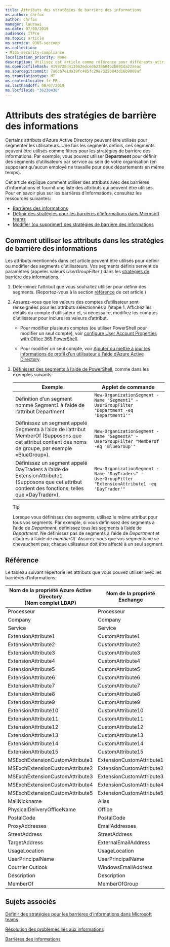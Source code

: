 ```yaml
---
title: Attributs des stratégies de barrière des informations
ms.author: chrfox
author: chrfox
manager: laurawi
ms.date: 07/08/2019
audience: ITPro
ms.topic: article
ms.service: O365-seccomp
ms.collection:
- M365-security-compliance
localization_priority: None
description: Utilisez cet article comme référence pour différents attributs que vous pouvez utiliser dans les stratégies de barrière des informations.
ms.openlocfilehash: 4198728d412062edced6238604b2b891da22aeac
ms.sourcegitcommit: 7a0cb7e1da39fc485fc29e7325b843d16b9808af
ms.translationtype: MT
ms.contentlocale: fr-FR
ms.lasthandoff: 08/07/2019
ms.locfileid: "36230438"
---
```

# <a name="attributes-for-information-barrier-policies"></a>Attributs des stratégies de barrière des informations

Certains attributs d’Azure Active Directory peuvent être utilisés pour segmenter les utilisateurs. Une fois les segments définis, ces segments peuvent être utilisés comme filtres pour les stratégies de barrière des informations. Par exemple, vous pouvez utiliser **Department** pour définir des segments d’utilisateurs par service au sein de votre organisation (en supposant qu’aucun employé ne travaille pour deux départements en même temps). 

Cet article explique comment utiliser des attributs avec des barrières d’informations et fournit une liste des attributs qui peuvent être utilisés. Pour en savoir plus sur les barrières d’informations, consultez les ressources suivantes:
- [Barrières des informations](information-barriers.md)
- [Définir des stratégies pour les barrières d’informations dans Microsoft teams](information-barriers-policies.md)
- [Modifier (ou supprimer) des stratégies de barrière des informations](information-barriers-edit-segments-policies.md.md)

## <a name="how-to-use-attributes-in-information-barrier-policies"></a>Comment utiliser les attributs dans les stratégies de barrière des informations

Les attributs mentionnés dans cet article peuvent être utilisés pour définir ou modifier des segments d’utilisateurs. Vos segments définis servent de paramètres (appelés valeurs *UserGroupFilter* ) dans les [stratégies de barrière des informations](information-barriers-policies.md).

1. Déterminez l’attribut que vous souhaitez utiliser pour définir des segments. (Reportez-vous à la section [référence](#reference) de cet article.)

2. Assurez-vous que les valeurs des comptes d’utilisateur sont renseignées pour les attributs sélectionnés à l’étape 1. Affichez les détails du compte d’utilisateur et, si nécessaire, modifiez les comptes d’utilisateur pour inclure les valeurs d’attribut. 

    - Pour modifier plusieurs comptes (ou utiliser PowerShell pour modifier un seul compte), voir [configure User Account Properties with Office 365 PowerShell](https://docs.microsoft.com/office365/enterprise/powershell/configure-user-account-properties-with-office-365-powershell).

    - Pour modifier un seul compte, voir [Ajouter ou mettre à jour les informations de profil d’un utilisateur à l’aide d’Azure Active Directory](https://docs.microsoft.com/azure/active-directory/fundamentals/active-directory-users-profile-azure-portal).

3. [Définissez des segments à l’aide de PowerShell](information-barriers-policies.md#define-segments-using-powershell), comme dans les exemples suivants:

    |Exemple  |Applet de commande  |
    |---------|---------|
    |Définition d’un segment nommé Segment1 à l’aide de l’attribut Department     | `New-OrganizationSegment -Name "Segment1" -UserGroupFilter "Department -eq 'Department1'"`        |
    |Définissez un segment appelé Segmenta à l’aide de l’attribut MemberOf (Supposons que cet attribut contient des noms de groupe, par exemple «BlueGroup»).     | `New-OrganizationSegment -Name "SegmentA" -UserGroupFilter "MemberOf -eq 'BlueGroup'"`        |
    |Définissez un segment appelé DayTraders à l’aide de ExtensionAttribute1 (Supposons que cet attribut contient des fonctions, telles que «DayTrader»).|`New-OrganizationSegment -Name "DayTraders" -UserGroupFilter "ExtensionAttribute1 -eq 'DayTrader'"` |

    > [!TIP]
    > Lorsque vous définissez des segments, utilisez le même attribut pour tous vos segments. Par exemple, si vous définissez des segments à l’aide de *Department*, définissez tous les segments à l’aide de *Department*. Ne définissez pas de segments à l’aide de *Department* et d’autres à l’aide de *memberOf*. Assurez-vous que vos segments ne se chevauchent pas; chaque utilisateur doit être affecté à un seul segment. 

## <a name="reference"></a>Référence

Le tableau suivant répertorie les attributs que vous pouvez utiliser avec les barrières d’informations.

|Nom de la propriété Azure Active Directory<br/>(Nom complet LDAP)  |Nom de la propriété Exchange  |
|---------|---------|
|Processeur       | Processeur        |
|Company     |Company         |
|Service     |Service         |
|ExtensionAttribute1 |CustomAttribute1  |
|ExtensionAttribute2 |CustomAttribute2  |
|ExtensionAttribute3 |CustomAttribute3  |
|ExtensionAttribute4 |CustomAttribute4  |
|ExtensionAttribute5 |CustomAttribute5  |
|ExtensionAttribute6 |CustomAttribute6  |
|ExtensionAttribute7 |CustomAttribute7  |
|ExtensionAttribute8 |CustomAttribute8  |
|ExtensionAttribute9 |CustomAttribute9  |
|ExtensionAttribute10 |CustomAttribute10  |
|ExtensionAttribute11 |CustomAttribute11  |
|ExtensionAttribute12 |CustomAttribute12  |
|ExtensionAttribute13 |CustomAttribute13  |
|ExtensionAttribute14 |CustomAttribute14  |
|ExtensionAttribute15 |CustomAttribute15  |
|MSExchExtensionCustomAttribute1 |ExtensionCustomAttribute1 |
|MSExchExtensionCustomAttribute2 |ExtensionCustomAttribute2 |
|MSExchExtensionCustomAttribute3 |ExtensionCustomAttribute3 |
|MSExchExtensionCustomAttribute4 |ExtensionCustomAttribute4 |
|MSExchExtensionCustomAttribute5 |ExtensionCustomAttribute5 |
|MailNickname |Alias |
|PhysicalDeliveryOfficeName |Office |
|PostalCode |PostalCode |
|ProxyAddresses |EmailAddresses |
|StreetAddress |StreetAddress |
|TargetAddress |ExternalEmailAddress |
|UsageLocation |UsageLocation |
|UserPrincipalName  |UserPrincipalName  |
|Courrier Outlook   |WindowsEmailAddress    |
|Description    |Description    |
|MemberOf   |MemberOfGroup  |

## <a name="related-topics"></a>Sujets associés

[Définir des stratégies pour les barrières d’informations dans Microsoft teams](information-barriers-policies.md)

[Résolution des problèmes liés aux informations](information-barriers-troubleshooting.md)

[Barrières des informations](information-barriers.md)



